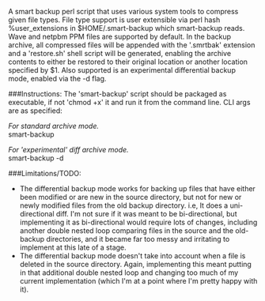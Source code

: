 A smart backup perl script that uses various system tools to compress given file types. File type support is user
extensible via perl hash %user_extensions in $HOME/.smart-backup which smart-backup reads. Wave and netpbm PPM files
are supported by default.
In the backup archive, all compressed files will be appended with the '.smrtbak' extension and a 'restore.sh' shell
script will be generated, enabling the archive contents to either be restored to their original location or another
location specified by $1.
Also supported is an experimental differential backup mode, enabled via the -d flag.

###Instructions:
The 'smart-backup' script should be packaged as executable, if not 'chmod +x' it and run it from the command line.
CLI args are as specified:

*For standard archive mode.*<br />
smart-backup <source-path> <destination-path>

*For 'experimental' diff archive mode.*<br />
smart-backup -d <old-backup-path> <source-path> <destination-path>

###Limitations/TODO:
-   The differential backup mode works for backing up files that have either been modified or are new in the source
directory, but not for new or newly modified files from the old backup directory. i.e, It does a uni-directional diff.
I'm not sure if it was meant to be bi-directional, but implementing it as bi-directional would require lots of changes,
including another double nested loop comparing files in the source and the old-backup directories, and it became far too
messy and irritating to implement at this late of a stage.
-   The differential backup mode doesn't take into account when a file is deleted in the source directory. Again,
implementing this meant putting in that additional double nested loop and changing too much of my current
implementation (which I'm at a point where I'm pretty happy with it).
